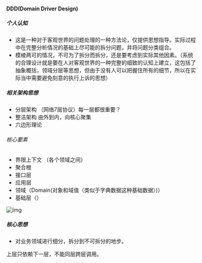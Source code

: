 #### DDD(Domain Driver Design)

##### 个人认知

* 这是一种对于客观世界的问题处理的一种方法论，仅提供思想指导。实际过程中在完整分析情况的基础上尽可能的拆分问题，并将问题分类组合。
* 模棱两可的情况，不可为了拆分而拆分，还是要考虑到实际其他因素。（系统的合理设计就是要在人对客观世界的一种完整的细致的认知上建立，这包括了抽象概括，领域分层等思想，但由于没有人可以把握住所有的细节，所以在实际当中需要避免刻意的执行上诉的思想）

##### 相关架构思想

* 分层架构 （网络7层协议）每一层都很重要？  
* 整洁架构  由外到内，向核心聚集
* 六边形理论 

###### 核心要素

* 界限上下文 （各个领域之间）
* 聚合根
* 接口层
* 应用层
* 领域（Domain(对象和域值（类似于字典数据这种基础数据）)）
* 基础层（）

![img](https://user-gold-cdn.xitu.io/2020/2/17/17051d0c6c4677c2?imageslim)

##### 核心思想

* 对业务领域进行细分，拆分到不可拆分的地步。

上层只依赖下一层，不能同层跨层调用。

